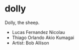 # dolly
Dolly, the sheep.

* Lucas Fernandez Nicolau
* Thiago Orlando Akio Kumagai
* Artist: Bob Allison
